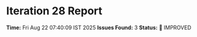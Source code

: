 # Iteration 28 Report
**Time:** Fri Aug 22 07:40:09 IST 2025
**Issues Found:** 3
**Status:** 🔧 IMPROVED

